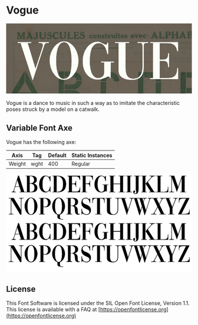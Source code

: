 # Vogue

![Image](documentation/image1.png)

Vogue is a dance to music in such a way as to imitate the characteristic poses struck by a model on a catwalk.

## Variable Font Axe

Vogue has the following axe:

Axis | Tag | Default | Static Instances
--- | --- | --- | ---
Weight | wght | 400 | Regular

![Image](documentation/image2.png)

## License

This Font Software is licensed under the SIL Open Font License, Version 1.1.
This license is available with a FAQ at [https://openfontlicense.org](https://openfontlicense.org)

